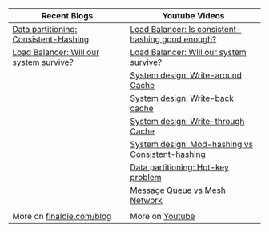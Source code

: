 <!--
**finaldie/finaldie** is a ✨ _special_ ✨ repository because its `README.md` (this file) appears on your GitHub profile.
### Hi there 👋

Here are some ideas to get you started:

- 🔭 I’m currently working on ...
- 🌱 I’m currently learning ...
- 👯 I’m looking to collaborate on ...
- 🤔 I’m looking for help with ...
- 💬 Ask me about ...
- 📫 How to reach me: ...
- 😄 Pronouns: ...
- ⚡ Fun fact: ...
-->


| Recent Blogs                                  | Youtube Videos                                                                 |
| --------------------------------------------- | ------------------------------------------------------------------------------ |
| [Data partitioning: Consistent-Hashing][1]    | [Load Balancer: Is consistent-hashing good enough?][10001]                     |
| [Load Balancer: Will our system survive?][2]  | [Load Balancer: Will our system survive?][10002]                               |
|                                               | [System design: Write-around Cache][10003]                                     |
|                                               | [System design: Write-back cache][10004]                                       |
|                                               | [System design: Write-through Cache][10005]                                    |
|                                               | [System design: Mod-hashing vs Consistent-hashing][10006]                      |
|                                               | [Data partitioning: Hot-key problem][10007]                                    |
|                                               | [Message Queue vs Mesh Network][10008]                                         |
|                                               |                                                                                |
| More on [finaldie.com/blog][0]                | More on [Youtube][10000]                                                       |

<!-- Blog -->
[0]: https://finaldie.com/blog/

<!-- Blog links -->
[1]: https://finaldie.com/blog/data-partitioning-consistent-hashing/
[2]: https://finaldie.com/blog/load-balancer-will-our-system-survive/


<!-- Youtube -->
[10000]: https://www.youtube.com/channel/UCi61auy7cm6PKWNkp0owf7Q

<!-- Youtube links -->
[10001]: https://youtu.be/Jb1UFTXcwnU
[10002]: https://youtu.be/HgpgzsNN44M
[10003]: https://youtu.be/mA5D48POAww
[10004]: https://youtu.be/-ucqTc1eDuI
[10005]: https://youtu.be/ptFn7f_SgSM
[10006]: https://youtu.be/2F88x0qiqlU
[10007]: https://youtu.be/vSIMWiDuBUc
[10008]: https://youtu.be/pyxfhhT0eb8
